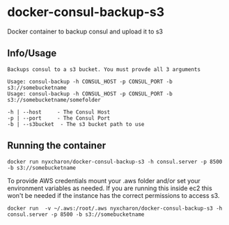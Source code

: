 # docker-consul-backup-s3
Docker container to backup consul and upload it to s3

Info/Usage
-----

```
Backups consul to a s3 bucket. You must provde all 3 arguments

Usage: consul-backup -h CONSUL_HOST -p CONSUL_PORT -b s3://somebucketname
Usage: consul-backup -h CONSUL_HOST -p CONSUL_PORT -b s3://somebucketname/somefolder

-h | --host     - The Consul Host
-p | --port     - The Consul Port
-b | --s3bucket  - The s3 bucket path to use
```

Running the container
----------------------
```
docker run nyxcharon/docker-consul-backup-s3 -h consul.server -p 8500 -b s3://somebucketname
```

To provide AWS credentials mount your .aws folder and/or set your environment
variables as needed. If you are running this inside ec2 this won't be needed
if the instance has the correct permissions to access s3.

```
docker run  -v ~/.aws:/root/.aws nyxcharon/docker-consul-backup-s3 -h consul.server -p 8500 -b s3://somebucketname
```
